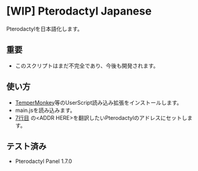 # \[WIP\] Pterodactyl Japanese
Pterodactylを日本語化します。

## 重要
+ このスクリプトはまだ不完全であり、今後も開発されます。

## 使い方
+ [TemperMonkey](https://chrome.google.com/webstore/detail/tampermonkey/dhdgffkkebhmkfjojejmpbldmpobfkfo?hl=ja)等のUserScript読み込み拡張をインストールします。
+ main.jsを読み込みます。
+ [7行目](https://github.com/peyang-Celeron/Pterodactyl-Japanese/blob/main/main.js#L7) の\<ADDR HERE\>を翻訳したいPterodactylのアドレスにセットします。

## テスト済み
+ Pterodactyl Panel 1.7.0
